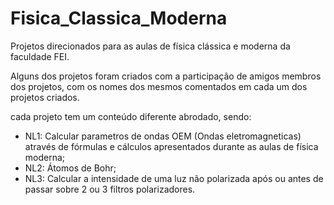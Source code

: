 # Fisica_Classica_Moderna

Projetos direcionados para as aulas de física clássica e moderna da faculdade FEI.

Alguns dos projetos foram criados com a participação de amigos membros dos projetos, com os nomes dos mesmos comentados em cada um dos projetos criados.

cada projeto tem um conteúdo diferente abrodado, sendo:

- NL1: Calcular parametros de ondas OEM (Ondas eletromagneticas) através de fórmulas e cálculos apresentados durante as aulas de física moderna;
- NL2: Átomos de Bohr;
- NL3: Calcular a intensidade de uma luz não polarizada após ou antes de passar sobre 2 ou 3 filtros polarizadores.
